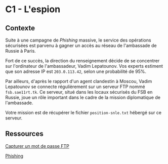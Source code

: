 # C1 - L'espion

## Contexte

Suite à une campagne de *Phishing* massive, le service des opérations sécurisées est parvenu à gagner un accès au réseau de l'ambassade de Russie à Paris.

Fort de ce succès, la direction du renseignement décide de se concentrer sur l'ordinateur de l'ambassadeur, Vadim Lepatounov. Vos experts estiment que son adresse IP est ``203.0.113.42``, selon une probabilité de 95%. 

Par ailleurs, d'après le rapport d'un agent clandestin à Moscou, Vadim Lepatounov se connecte régulièrement sur un serveur FTP nommé ``fsb.sae11rt.tk``. Ce serveur, situé dans les locaux sécurisés du FSB en Russie, joue un rôle important dans le cadre de la mission diplomatique de l'ambassade. 

Votre mission est de récupérer le fichier ``position-snle.txt`` hébergé sur ce serveur. 

## Ressources

[Capturer un mot de passe FTP](http://www.tux-planet.fr/sniffer-des-connexions-reseaux-avec-la-commande-tcpdump-sous-linux/)

[Phishing](https://fr.wikipedia.org/wiki/Hame%C3%A7onnage)
